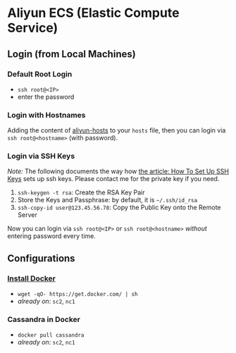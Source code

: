 # Aliyun ECS (Elastic Compute Service)

## Login (from Local Machines)

### Default Root Login
- `ssh root@<IP>`
- enter the password

### Login with Hostnames
Adding the content of [aliyun-hosts](https://bitbucket.org/hengxin/personal-info/src/cce61a4ff163c1f87e5abc4d164622df20690e50/accounts/aliyun-hosts?at=master&fileviewer=file-view-default) to your `hosts` file, then you can login via `ssh root@<hostname>` (with password).

### Login via SSH Keys
*Note:* The following documents the way how [the article: How To Set Up SSH Keys](https://www.digitalocean.com/community/tutorials/how-to-set-up-ssh-keys--2) sets up ssh keys. 
Please contact me for the private key if you need.

1. `ssh-keygen -t rsa`: Create the RSA Key Pair
2. Store the Keys and Passphrase: by default, it is `~/.ssh/id_rsa`
3. `ssh-copy-id user@123.45.56.78`: Copy the Public Key onto the Remote Server

Now you can login via `ssh root@<IP>` or `ssh root@<hostname>` *without* entering password every time.

## Configurations

### [Install Docker](https://github.com/hengxin/cheat-sheets/tree/master/docker-cheat-sheets)
- `wget -qO- https://get.docker.com/ | sh`
- *already on*: `sc2`, `nc1`

### Cassandra in Docker
- `docker pull cassandra`
- *already on*: `sc2`, `nc1`
